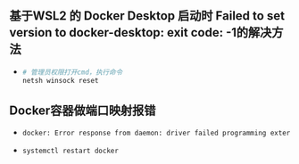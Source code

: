 ## 基于WSL2 的 Docker Desktop 启动时 Failed to set version to docker-desktop: exit code: -1的解决方法

* ```bash
  # 管理员权限打开cmd，执行命令
  netsh winsock reset
  ```

## Docker容器做端口映射报错

* ```bash
  docker: Error response from daemon: driver failed programming external connectivity on endpoint lamp3 (46b7917c940f7358948e55ec2df69a4dec2c6c7071b002bd374e8dbf0d40022c): (iptables failed: iptables --wait -t nat -A DOCKER -p tcp -d 0/0 --dport 86 -j DNAT --to-destination 172.17.0.2:80 ! -i docker0: iptables: No chain/target/match by that name.
  ```

* ```bash
  systemctl restart docker
  ```

